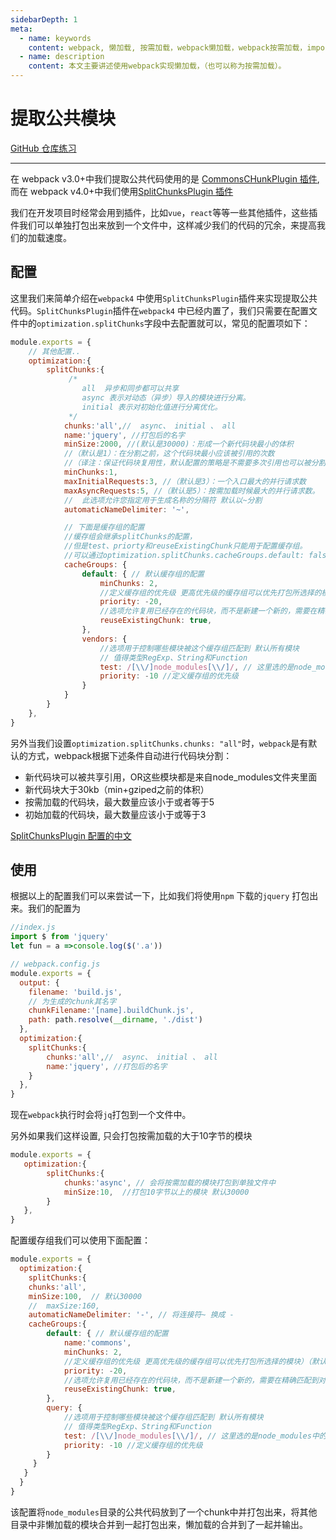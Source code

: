 ```yaml
---
sidebarDepth: 1
meta:
  - name: keywords
    content: webpack, 懒加载, 按需加载，webpack懒加载，webpack按需加载，import()
  - name: description
    content: 本文主要讲述使用webpack实现懒加载，（也可以称为按需加载）。
---
```


# 提取公共模块

[GitHub 仓库练习](https://github.com/webxiaoma/webpack-demos/tree/master/webpack4/%E6%8F%90%E5%8F%96%E5%85%AC%E5%85%B1%E6%A8%A1%E5%9D%97)

---

在 <Badge>webpack v3.0+</Badge>中我们提取公共代码使用的是 [CommonsCHunkPlugin 插件](https://webpack.docschina.org/plugins/commons-chunk-plugin/), 而在 <Badge>webpack v4.0+</Badge>中我们使用[SplitChunksPlugin 插件](https://www.webpackjs.com/plugins/split-chunks-plugin/)

我们在开发项目时经常会用到插件，比如`vue`，`react`等等一些其他插件，这些插件我们可以单独打包出来放到一个文件中，这样减少我们的代码的冗余，来提高我们的加载速度。


## 配置

这里我们来简单介绍在`webpack4` 中使用`SplitChunksPlugin`插件来实现提取公共代码。`SplitChunksPlugin`插件在`webpack4` 中已经内置了，我们只需要在配置文件中的`optimization.splitChunks`字段中去配置就可以，常见的配置项如下：

```js
module.exports = {
    // 其他配置..
    optimization:{
        splitChunks:{
             /*
                all  异步和同步都可以共享
                async 表示对动态（异步）导入的模块进行分离。
                initial 表示对初始化值进行分离优化。
             */
            chunks:'all',//  async、 initial 、 all
            name:'jquery', //打包后的名字
            minSize:2000, //(默认是30000)：形成一个新代码块最小的体积
            //（默认是1）：在分割之前，这个代码块最小应该被引用的次数
            //（译注：保证代码块复用性，默认配置的策略是不需要多次引用也可以被分割）
            minChunks:1, 
            maxInitialRequests:3, //（默认是3）：一个入口最大的并行请求数
            maxAsyncRequests:5, //（默认是5）：按需加载时候最大的并行请求数。
            //  此选项允许您指定用于生成名称的分隔符 默认以~分割
            automaticNameDelimiter: '~',

            // 下面是缓存组的配置
            //缓存组会继承splitChunks的配置，
            //但是test、priorty和reuseExistingChunk只能用于配置缓存组。
            //可以通过optimization.splitChunks.cacheGroups.default: false禁用default缓存组
            cacheGroups: { 
                default: { // 默认缓存组的配置
                    minChunks: 2,
                    //定义缓存组的优先级 更高优先级的缓存组可以优先打包所选择的模块）（默认自定义缓存组优先级为0）
                    priority: -20, 
                    //选项允许复用已经存在的代码块，而不是新建一个新的，需要在精确匹配到对应模块时候才会生效。
                    reuseExistingChunk: true,
                },
                vendors: {
                    //选项用于控制哪些模块被这个缓存组匹配到 默认所有模块
                    // 值得类型RegExp、String和Function
                    test: /[\\/]node_modules[\\/]/, // 这里选的是node_modules中的模块
                    priority: -10 //定义缓存组的优先级
                }
            }
        }
    },
}
```

另外当我们设置`optimization.splitChunks.chunks: "all"`时，`webpack`是有默认的方式，webpack根据下述条件自动进行代码块分割：

- 新代码块可以被共享引用，OR这些模块都是来自node_modules文件夹里面
- 新代码块大于30kb（min+gziped之前的体积）
- 按需加载的代码块，最大数量应该小于或者等于5
- 初始加载的代码块，最大数量应该小于或等于3

[SplitChunksPlugin 配置的中文](https://github.com/yesvods/Blog/issues/15)


## 使用

根据以上的配置我们可以来尝试一下，比如我们将使用`npm` 下载的`jquery` 打包出来。我们的配置为

```js
//index.js
import $ from 'jquery'
let fun = a =>console.log($('.a'))
```

```js
// webpack.config.js
module.exports = {
  output: {
    filename: 'build.js',
    // 为生成的chunk其名字
    chunkFilename:'[name].buildChunk.js',
    path: path.resolve(__dirname, './dist')
  },   
  optimization:{
    splitChunks:{
        chunks:'all',//  async、 initial 、 all
        name:'jquery', //打包后的名字
    }
  },
}
```
现在`webpack`执行时会将`jq`打包到一个文件中。

另外如果我们这样设置, 只会打包按需加载的大于10字节的模块

```js
module.exports = {
   optimization:{
        splitChunks:{
            chunks:'async', // 会将按需加载的模块打包到单独文件中
            minSize:10,  //打包10字节以上的模块 默认30000
        }
   },
}
```

配置缓存组我们可以使用下面配置：

```js
module.exports = {
  optimization:{
    splitChunks:{
    chunks:'all',
    minSize:100,  // 默认30000
    //  maxSize:160,
    automaticNameDelimiter: '-', // 将连接符~ 换成 -
    cacheGroups:{
        default: { // 默认缓存组的配置
            name:'commons',
            minChunks: 2,
            //定义缓存组的优先级 更高优先级的缓存组可以优先打包所选择的模块）（默认自定义缓存组优先级为0）
            priority: -20, 
            //选项允许复用已经存在的代码块，而不是新建一个新的，需要在精确匹配到对应模块时候才会生效。
            reuseExistingChunk: true,
        },
        query: {
            //选项用于控制哪些模块被这个缓存组匹配到 默认所有模块
            // 值得类型RegExp、String和Function
            test: /[\\/]node_modules[\\/]/, // 这里选的是node_modules中的模块
            priority: -10 //定义缓存组的优先级
        }
     }
   }
  }
}
```

该配置将`node_modules`目录的公共代码放到了一个chunk中并打包出来，将其他目录中非懒加载的模块合并到一起打包出来，懒加载的合并到了一起并输出。













